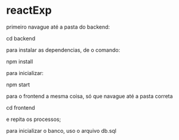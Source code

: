 # reactExp


primeiro navague até a pasta do backend:

cd backend

para instalar as dependencias, de o comando:

npm install

para inicializar:

npm start

para o frontend a mesma coisa, só que navague até a pasta correta

cd frontend

e repita os processos;


para inicializar o banco, uso o arquivo db.sql 
